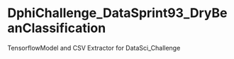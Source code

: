 # DphiChallenge_DataSprint93_DryBeanClassification
TensorflowModel and CSV Extractor for DataSci_Challenge
